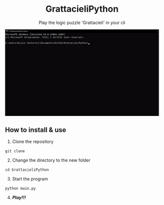 # <div align='center'> GrattacieliPython <div>

<div align='center'> Play the logic puzzle 'Grattacieli' in your cli </div>

![Demonstration](./images/demonstration.gif)



## How to install & use

1. Clone the repository
```
git clone 
```

2. Change the directory to the new folder
```
cd GrattacieliPython
```

3. Start the program
```
python main.py
```

4. ***Play!!!***
